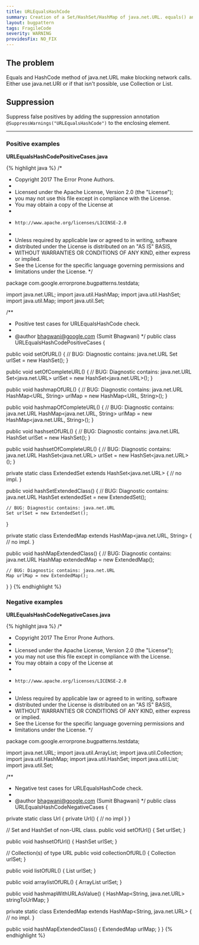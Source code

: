 ```yaml
---
title: URLEqualsHashCode
summary: Creation of a Set/HashSet/HashMap of java.net.URL. equals() and hashCode() of java.net.URL class make blocking internet connections.
layout: bugpattern
tags: FragileCode
severity: WARNING
providesFix: NO_FIX
---
```


<!--
*** AUTO-GENERATED, DO NOT MODIFY ***
To make changes, edit the @BugPattern annotation or the explanation in docs/bugpattern.
-->

## The problem
Equals and HashCode method of java.net.URL make blocking network calls. Either
use java.net.URI or if that isn't possible, use Collection<URL> or List<URL>.

## Suppression
Suppress false positives by adding the suppression annotation `@SuppressWarnings("URLEqualsHashCode")` to the enclosing element.

----------

### Positive examples
__URLEqualsHashCodePositiveCases.java__

{% highlight java %}
/*
 * Copyright 2017 The Error Prone Authors.
 *
 * Licensed under the Apache License, Version 2.0 (the "License");
 * you may not use this file except in compliance with the License.
 * You may obtain a copy of the License at
 *
 *     http://www.apache.org/licenses/LICENSE-2.0
 *
 * Unless required by applicable law or agreed to in writing, software
 * distributed under the License is distributed on an "AS IS" BASIS,
 * WITHOUT WARRANTIES OR CONDITIONS OF ANY KIND, either express or implied.
 * See the License for the specific language governing permissions and
 * limitations under the License.
 */

package com.google.errorprone.bugpatterns.testdata;

import java.net.URL;
import java.util.HashMap;
import java.util.HashSet;
import java.util.Map;
import java.util.Set;

/**
 * Positive test cases for URLEqualsHashCode check.
 *
 * @author bhagwani@google.com (Sumit Bhagwani)
 */
public class URLEqualsHashCodePositiveCases {

  public void setOfURL() {
    // BUG: Diagnostic contains: java.net.URL
    Set<URL> urlSet = new HashSet<URL>();
  }

  public void setOfCompleteURL() {
    // BUG: Diagnostic contains: java.net.URL
    Set<java.net.URL> urlSet = new HashSet<java.net.URL>();
  }

  public void hashmapOfURL() {
    // BUG: Diagnostic contains: java.net.URL
    HashMap<URL, String> urlMap = new HashMap<URL, String>();
  }

  public void hashmapOfCompleteURL() {
    // BUG: Diagnostic contains: java.net.URL
    HashMap<java.net.URL, String> urlMap = new HashMap<java.net.URL, String>();
  }

  public void hashsetOfURL() {
    // BUG: Diagnostic contains: java.net.URL
    HashSet<URL> urlSet = new HashSet<URL>();
  }

  public void hashsetOfCompleteURL() {
    // BUG: Diagnostic contains: java.net.URL
    HashSet<java.net.URL> urlSet = new HashSet<java.net.URL>();
  }

  private static class ExtendedSet extends HashSet<java.net.URL> {
    // no impl.
  }

  public void hashSetExtendedClass() {
    // BUG: Diagnostic contains: java.net.URL
    HashSet extendedSet = new ExtendedSet();

    // BUG: Diagnostic contains: java.net.URL
    Set urlSet = new ExtendedSet();
  }

  private static class ExtendedMap extends HashMap<java.net.URL, String> {
    // no impl.
  }

  public void hashMapExtendedClass() {
    // BUG: Diagnostic contains: java.net.URL
    HashMap extendedMap = new ExtendedMap();

    // BUG: Diagnostic contains: java.net.URL
    Map urlMap = new ExtendedMap();
  }
}
{% endhighlight %}

### Negative examples
__URLEqualsHashCodeNegativeCases.java__

{% highlight java %}
/*
 * Copyright 2017 The Error Prone Authors.
 *
 * Licensed under the Apache License, Version 2.0 (the "License");
 * you may not use this file except in compliance with the License.
 * You may obtain a copy of the License at
 *
 *     http://www.apache.org/licenses/LICENSE-2.0
 *
 * Unless required by applicable law or agreed to in writing, software
 * distributed under the License is distributed on an "AS IS" BASIS,
 * WITHOUT WARRANTIES OR CONDITIONS OF ANY KIND, either express or implied.
 * See the License for the specific language governing permissions and
 * limitations under the License.
 */

package com.google.errorprone.bugpatterns.testdata;

import java.net.URL;
import java.util.ArrayList;
import java.util.Collection;
import java.util.HashMap;
import java.util.HashSet;
import java.util.List;
import java.util.Set;

/**
 * Negative test cases for URLEqualsHashCode check.
 *
 * @author bhagwani@google.com (Sumit Bhagwani)
 */
public class URLEqualsHashCodeNegativeCases {

  private static class Url {
    private Url() {
      // no impl
    }
  }

  // Set and HashSet of non-URL class.
  public void setOfUrl() {
    Set<Url> urlSet;
  }

  public void hashsetOfUrl() {
    HashSet<Url> urlSet;
  }

  // Collection(s) of type URL
  public void collectionOfURL() {
    Collection<URL> urlSet;
  }

  public void listOfURL() {
    List<URL> urlSet;
  }

  public void arraylistOfURL() {
    ArrayList<URL> urlSet;
  }

  public void hashmapWithURLAsValue() {
    HashMap<String, java.net.URL> stringToUrlMap;
  }

  private static class ExtendedMap extends HashMap<String, java.net.URL> {
    // no impl.
  }

  public void hashMapExtendedClass() {
    ExtendedMap urlMap;
  }
}
{% endhighlight %}

